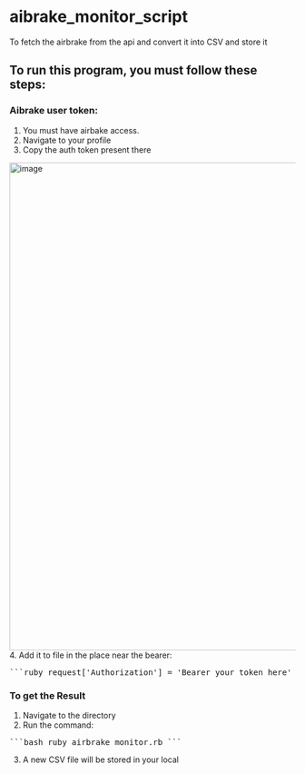 # aibrake_monitor_script
To fetch the airbrake from the api and convert it into CSV and store it

## To run this program, you must follow these steps:
### Aibrake user token:
  1. You must have airbake access.
  2. Navigate to your profile
  3. Copy the auth token present there
<img width="1317" height="859" alt="image" src="https://github.com/user-attachments/assets/8de02e77-ac0b-42f8-890a-6e533e2a3996" />
  4. Add it to file in the place near the bearer:

<pre>```ruby request['Authorization'] = 'Bearer your_token_here' ```</pre>

### To get the Result
  1. Navigate to the directory
  2. Run the command: 

  <pre>```bash ruby airbrake_monitor.rb ```</pre>

  3. A new CSV file will be stored in your local
